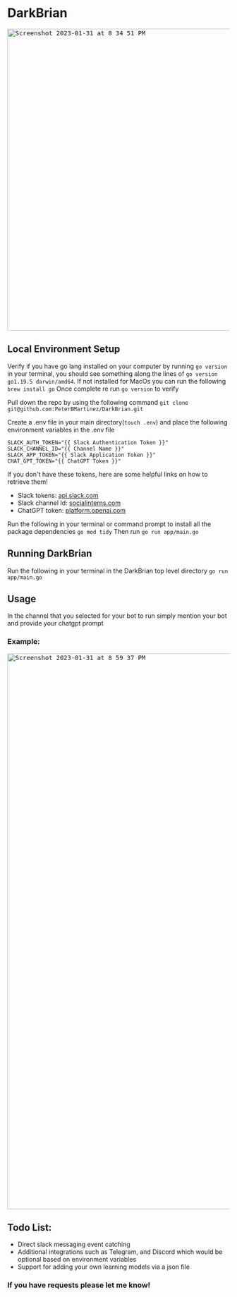 # DarkBrian
<kbd> <img width="685" style="border-radius: 0%;" alt="Screenshot 2023-01-31 at 8 34 51 PM" src="https://user-images.githubusercontent.com/42549333/216329444-b935e37d-c991-4275-9866-1f1438c16caf.png"></kbd> 

## Local Environment Setup
Verify if you have go lang installed on your computer by running `go version` in your terminal, you should see something along the lines of `go version go1.19.5 darwin/amd64`.
If not installed for MacOs you can run the following `brew install go`
Once complete re run `go version` to verify

Pull down the repo by using the following command `git clone git@github.com:PeterBMartinez/DarkBrian.git`

Create a .env file in your main directory(`touch .env`) and place the following environment variables in the .env file
```
SLACK_AUTH_TOKEN="{{ Slack Authentication Token }}"
SLACK_CHANNEL_ID="{{ Channel Name }}"
SLACK_APP_TOKEN="{{ Slack Application Token }}"
CHAT_GPT_TOKEN="{{ ChatGPT Token }}"
```
If you don't have these tokens, here are some helpful links on how to retrieve them!
- Slack tokens: [api.slack.com](https://api.slack.com/tutorials/tracks/getting-a-token)
- Slack channel Id: [socialinterns.com](https://help.socialintents.com/article/148-how-to-find-your-slack-team-id-and-slack-channel-id#:~:text=the%20Team%20ID.-,Open%20any%20web%20browser%20and%20log%20in%20to%20your%20Slack,represents%20your%20Slack%20Channel%20ID.)
- ChatGPT token: [platform.openai.com](https://platform.openai.com/account/api-keys)

Run the following in your terminal or command prompt to install all the package dependencies `go mod tidy`
Then run `go run app/main.go`

## Running DarkBrian
Run the following in your terminal in the DarkBrian top level directory `go run app/main.go`

## Usage 
In the channel that you selected for your bot to run simply mention your bot and provide your chatgpt prompt

### Example: 
<kbd><img width="1261" alt="Screenshot 2023-01-31 at 8 59 37 PM" src="https://user-images.githubusercontent.com/42549333/216330200-0f4d7272-5a18-4bfa-8897-4453615d532a.png"></kdb>

## Todo List:
- Direct slack messaging event catching
- Additional integrations such as Telegram, and Discord which would be optional based on environment variables
- Support for adding your own learning models via a json file


### If you have requests please let me know! 

